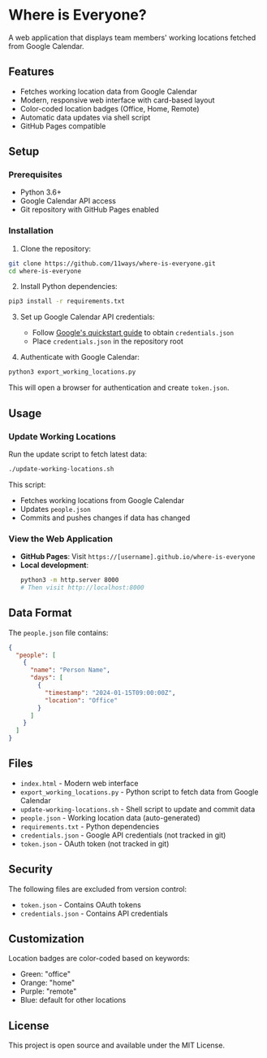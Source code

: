 # Where is Everyone?

A web application that displays team members' working locations fetched from Google Calendar.

## Features

- Fetches working location data from Google Calendar
- Modern, responsive web interface with card-based layout
- Color-coded location badges (Office, Home, Remote)
- Automatic data updates via shell script
- GitHub Pages compatible

## Setup

### Prerequisites

- Python 3.6+
- Google Calendar API access
- Git repository with GitHub Pages enabled

### Installation

1. Clone the repository:
```bash
git clone https://github.com/11ways/where-is-everyone.git
cd where-is-everyone
```

2. Install Python dependencies:
```bash
pip3 install -r requirements.txt
```

3. Set up Google Calendar API credentials:
   - Follow [Google's quickstart guide](https://developers.google.com/calendar/quickstart/python) to obtain `credentials.json`
   - Place `credentials.json` in the repository root

4. Authenticate with Google Calendar:
```bash
python3 export_working_locations.py
```
This will open a browser for authentication and create `token.json`.

## Usage

### Update Working Locations

Run the update script to fetch latest data:
```bash
./update-working-locations.sh
```

This script:
- Fetches working locations from Google Calendar
- Updates `people.json`
- Commits and pushes changes if data has changed

### View the Web Application

- **GitHub Pages**: Visit `https://[username].github.io/where-is-everyone`
- **Local development**: 
  ```bash
  python3 -m http.server 8000
  # Then visit http://localhost:8000
  ```

## Data Format

The `people.json` file contains:
```json
{
  "people": [
    {
      "name": "Person Name",
      "days": [
        {
          "timestamp": "2024-01-15T09:00:00Z",
          "location": "Office"
        }
      ]
    }
  ]
}
```

## Files

- `index.html` - Modern web interface
- `export_working_locations.py` - Python script to fetch data from Google Calendar
- `update-working-locations.sh` - Shell script to update and commit data
- `people.json` - Working location data (auto-generated)
- `requirements.txt` - Python dependencies
- `credentials.json` - Google API credentials (not tracked in git)
- `token.json` - OAuth token (not tracked in git)

## Security

The following files are excluded from version control:
- `token.json` - Contains OAuth tokens
- `credentials.json` - Contains API credentials

## Customization

Location badges are color-coded based on keywords:
- Green: "office"
- Orange: "home"  
- Purple: "remote"
- Blue: default for other locations

## License

This project is open source and available under the MIT License.